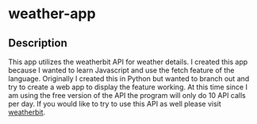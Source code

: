 # weather-app

## Description
This app utilizes the weatherbit API for weather details. I created this app because I wanted to learn Javascript and use the fetch feature of the language. Originally I created this in Python but wanted to branch out and try to create a web app to display the feature working. At this time since I am using the free version of the API the program will only do 10 API calls per day. If you would like to try to use this API as well please visit
[weatherbit](https://www.weatherbit.io/).
